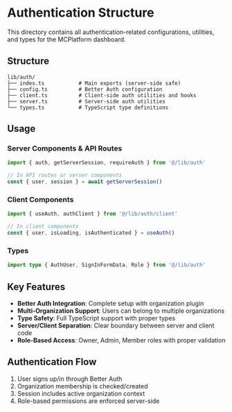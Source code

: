 # Authentication Structure

This directory contains all authentication-related configurations, utilities, and types for the MCPlatform dashboard.

## Structure

```
lib/auth/
├── index.ts           # Main exports (server-side safe)
├── config.ts          # Better Auth configuration
├── client.ts          # Client-side auth utilities and hooks
├── server.ts          # Server-side auth utilities
└── types.ts           # TypeScript type definitions
```

## Usage

### Server Components & API Routes
```typescript
import { auth, getServerSession, requireAuth } from '@/lib/auth'

// In API routes or server components
const { user, session } = await getServerSession()
```

### Client Components
```typescript
import { useAuth, authClient } from '@/lib/auth/client'

// In client components
const { user, isLoading, isAuthenticated } = useAuth()
```

### Types
```typescript
import type { AuthUser, SignInFormData, Role } from '@/lib/auth'
```

## Key Features

- **Better Auth Integration**: Complete setup with organization plugin
- **Multi-Organization Support**: Users can belong to multiple organizations
- **Type Safety**: Full TypeScript support with proper types
- **Server/Client Separation**: Clear boundary between server and client code
- **Role-Based Access**: Owner, Admin, Member roles with proper validation

## Authentication Flow

1. User signs up/in through Better Auth
2. Organization membership is checked/created
3. Session includes active organization context
4. Role-based permissions are enforced server-side